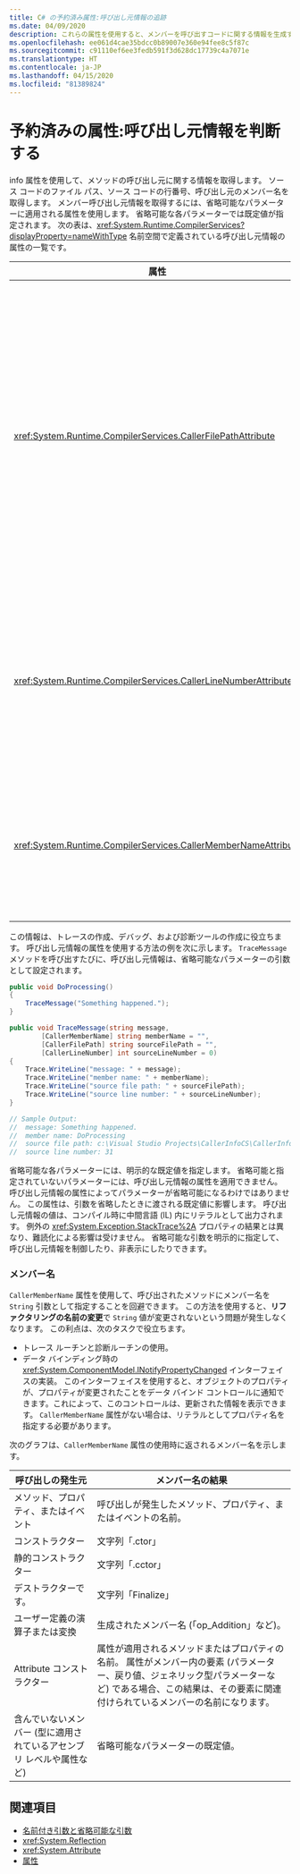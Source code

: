 ```yaml
---
title: C# の予約済み属性:呼び出し元情報の追跡
ms.date: 04/09/2020
description: これらの属性を使用すると、メンバーを呼び出すコードに関する情報を生成するようにコンパイラに指示できます。 CallerFilePath、CallerLineNumber、および CallerMemberName を使用して、詳細なトレース情報を提供します。
ms.openlocfilehash: ee061d4cae35bdcc0b89007e360e94fee8c5f87c
ms.sourcegitcommit: c91110ef6ee3fedb591f3d628dc17739c4a7071e
ms.translationtype: HT
ms.contentlocale: ja-JP
ms.lasthandoff: 04/15/2020
ms.locfileid: "81389824"
---
```

# <a name="reserved-attributes-determine-caller-information"></a>予約済みの属性:呼び出し元情報を判断する

info 属性を使用して、メソッドの呼び出し元に関する情報を取得します。 ソース コードのファイル パス、ソース コードの行番号、呼び出し元のメンバー名を取得します。 メンバー呼び出し元情報を取得するには、省略可能なパラメーターに適用される属性を使用します。 省略可能な各パラメーターでは既定値が指定されます。 次の表は、<xref:System.Runtime.CompilerServices?displayProperty=nameWithType> 名前空間で定義されている呼び出し元情報の属性の一覧です。

|属性|説明|種類|
|---|---|---|
|<xref:System.Runtime.CompilerServices.CallerFilePathAttribute>|呼び出し元を含むソース ファイルのフル パスです。 完全なパスは、コンパイル時のパスです。|`String`|
|<xref:System.Runtime.CompilerServices.CallerLineNumberAttribute>|メソッドの呼び出し元であるソース ファイルの行番号。|`Integer`|
|<xref:System.Runtime.CompilerServices.CallerMemberNameAttribute>|呼び出し元のメソッド名またはプロパティ名。|`String`|

この情報は、トレースの作成、デバッグ、および診断ツールの作成に役立ちます。 呼び出し元情報の属性を使用する方法の例を次に示します。 `TraceMessage` メソッドを呼び出すたびに、呼び出し元情報は、省略可能なパラメーターの引数として設定されます。

```csharp
public void DoProcessing()
{
    TraceMessage("Something happened.");
}

public void TraceMessage(string message,
        [CallerMemberName] string memberName = "",
        [CallerFilePath] string sourceFilePath = "",
        [CallerLineNumber] int sourceLineNumber = 0)
{
    Trace.WriteLine("message: " + message);
    Trace.WriteLine("member name: " + memberName);
    Trace.WriteLine("source file path: " + sourceFilePath);
    Trace.WriteLine("source line number: " + sourceLineNumber);
}

// Sample Output:
//  message: Something happened.
//  member name: DoProcessing
//  source file path: c:\Visual Studio Projects\CallerInfoCS\CallerInfoCS\Form1.cs
//  source line number: 31
```

省略可能な各パラメーターには、明示的な既定値を指定します。 省略可能と指定されていないパラメーターには、呼び出し元情報の属性を適用できません。 呼び出し元情報の属性によってパラメーターが省略可能になるわけではありません。 この属性は、引数を省略したときに渡される既定値に影響します。 呼び出し元情報の値は、コンパイル時に中間言語 (IL) 内にリテラルとして出力されます。 例外の <xref:System.Exception.StackTrace%2A> プロパティの結果とは異なり、難読化による影響は受けません。 省略可能な引数を明示的に指定して、呼び出し元情報を制御したり、非表示にしたりできます。

### <a name="member-names"></a>メンバー名

`CallerMemberName` 属性を使用して、呼び出されたメソッドにメンバー名を `String` 引数として指定することを回避できます。 この方法を使用すると、**リファクタリングの名前の変更**で `String` 値が変更されないという問題が発生しなくなります。 この利点は、次のタスクで役立ちます。

- トレース ルーチンと診断ルーチンの使用。
- データ バインディング時の <xref:System.ComponentModel.INotifyPropertyChanged> インターフェイスの実装。 このインターフェイスを使用すると、オブジェクトのプロパティが、プロパティが変更されたことをデータ バインド コントロールに通知できます。これによって、このコントロールは、更新された情報を表示できます。 `CallerMemberName` 属性がない場合は、リテラルとしてプロパティ名を指定する必要があります。

次のグラフは、`CallerMemberName` 属性の使用時に返されるメンバー名を示します。

|呼び出しの発生元|メンバー名の結果|
|-|-|
|メソッド、プロパティ、またはイベント|呼び出しが発生したメソッド、プロパティ、またはイベントの名前。|
|コンストラクター|文字列「.ctor」|
|静的コンストラクター|文字列「.cctor」|
|デストラクターです。|文字列「Finalize」|
|ユーザー定義の演算子または変換|生成されたメンバー名 (「op_Addition」など)。|
|Attribute コンストラクター|属性が適用されるメソッドまたはプロパティの名前。 属性がメンバー内の要素 (パラメーター、戻り値、ジェネリック型パラメーターなど) である場合、この結果は、その要素に関連付けられているメンバーの名前になります。|
|含んでいないメンバー (型に適用されているアセンブリ レベルや属性など)|省略可能なパラメーターの既定値。|

## <a name="see-also"></a>関連項目

- [名前付き引数と省略可能な引数](../../programming-guide/classes-and-structs/named-and-optional-arguments.md)
- <xref:System.Reflection>
- <xref:System.Attribute>
- [属性](../../../standard/attributes/index.md)
